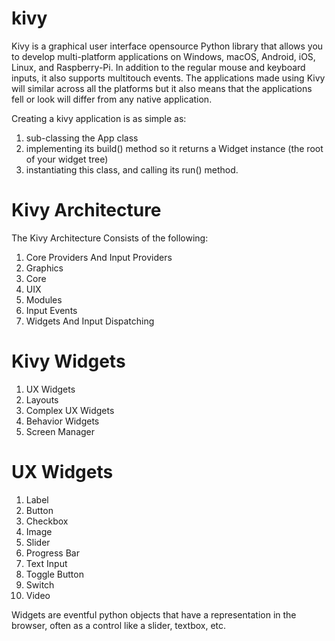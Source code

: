 # kivy
Kivy is a graphical user interface opensource Python library that allows you to develop multi-platform applications on Windows, 
macOS, Android, iOS, Linux, and Raspberry-Pi. In addition to the regular mouse and keyboard inputs, it also supports multitouch 
events. The applications made using Kivy will similar across all the platforms but it also means that the applications fell or
look will differ from any native application.

Creating a kivy application is as simple as:

1) sub-classing the App class
2) implementing its build() method so it returns a Widget instance (the root of your widget tree)
3) instantiating this class, and calling its run() method.

# Kivy Architecture
The Kivy Architecture Consists of the following:

1) Core Providers And Input Providers
2) Graphics
3) Core
4) UIX
5) Modules
6) Input Events
7) Widgets And Input Dispatching

# Kivy Widgets
1) UX Widgets
2) Layouts
3) Complex UX Widgets
4) Behavior Widgets
5) Screen Manager

# UX Widgets
1) Label
2) Button
3) Checkbox
4) Image
5) Slider
6) Progress Bar
7) Text Input
8) Toggle Button
9) Switch
10) Video

Widgets are eventful python objects that have a representation in the browser, often as a control like a slider, textbox, etc.
